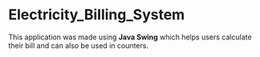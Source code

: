 # Electricity_Billing_System
This application was made using **Java Swing** which helps users calculate their bill and can also be used in counters.
